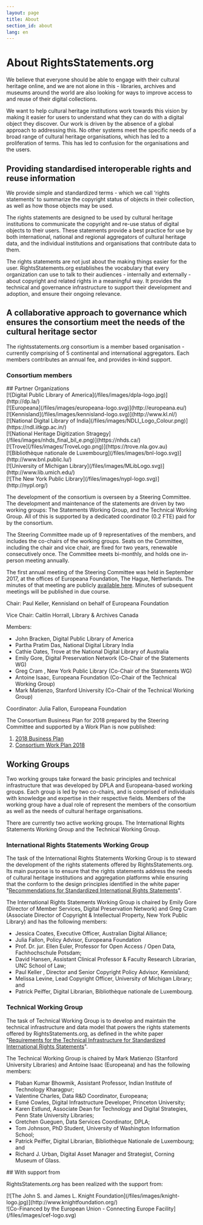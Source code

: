```yaml
---
layout: page
title: About
section_id: about
lang: en
---
```


# About RightsStatements.org

We believe that everyone should be able to engage with their cultural heritage online, and we are not alone in this - libraries, archives and museums around the world are also looking for ways to improve access to and reuse of their digital collections.

We want to help cultural heritage institutions work towards this vision by making it easier for users to understand what they can do with a digital object they discover.  Our work is driven by the absence of a global approach to addressing this.  No other systems meet the specific needs of a broad range of cultural heritage organisations, which has led to a proliferation of terms. This has led to confusion for the organisations and the users.

## Providing standardised interoperable rights and reuse information

We provide simple and standardized terms - which we call ‘rights statements’  to summarize the copyright status of objects in their collection, as well as how those objects may be used. 

The rights statements are designed to be used by cultural heritage institutions to communicate the copyright and re-use status of digital objects to their users. These statements provide a best practice for use by both  international, national and regional aggregators of cultural heritage data, and the individual institutions and organisations that contribute data to them.

The rights statements are not just about the making things easier for the user.  RightsStatements.org establishes the vocabulary that every organization can use to talk to their audiences - internally and externally - about copyright and related rights in a meaningful way. It provides the technical and governance infrastructure to support their development and adoption, and ensure their on­going relevance.

## A collaborative approach to governance which ensures the consortium meet the needs of the cultural heritage sector

The rightsstatements.org consortium is a member based organisation - currently comprising of 5 continental and international aggregators.  Each members contributes an annual fee, and provides in-kind support.

### Consortium members

<div class="box">
## Partner Organizations

<div class="row centered-text">
<div class="medium-4 columns logo">
[![Digital Public Library of America](/files/images/dpla-logo.jpg)](http://dp.la/)
</div>
<div class="medium-4 columns logo">
[![Europeana](/files/images/europeana-logo.svg)](http://europeana.eu/)
</div>
<div class="medium-4 columns logo">
[![Kennisland](/files/images/kennisland-logo.svg)](http://www.kl.nl/)
</div>
</div>
<div class="row centered-text">
<div class="medium-4 columns logo">
[![National Digital Library of India](/files/images/NDLI_Logo_Colour.png)](https://ndl.iitkgp.ac.in/)
</div>
<div class="medium-4 columns logo">
[![National Heritage Digitization Stragegy](/files/images/nhds_final_bil_e.png)](https://nhds.ca/)
</div>
<div class="medium-4 columns logo">
[![Trove](/files/images/TroveLogo.png)](https://trove.nla.gov.au)
</div>
</div>
<div class="row centered-text">
<div class="medium-4 columns logo">
[![Bibliothèque nationale de Luxembourg](/files/images/bnl-logo.svg)](http://www.bnl.public.lu/)
</div>
<div class="medium-4 columns logo">
[![University of Michigan Library](/files/images/MLibLogo.svg)](http://www.lib.umich.edu/)
</div>
<div class="medium-4 columns logo">
[![The New York Public Library](/files/images/nypl-logo.svg)](http://nypl.org/)
</div>
</div>
</div>

The development of the consortium is overseen by a Steering Committee.  The development and maintenance of the statements are driven by two working groups:  The Statements Working Group, and the Technical Working Group.  All of this is supported by a dedicated coordinator (0.2 FTE) paid for by the consortium.

The Steering Committee made up of 9 representatives of the members, and includes the co-chairs of the working groups.  Seats on the Committee, including the chair and vice chair, are fixed for two years, renewable consecutively once.  The Committee meets bi-monthly, and holds one in-person meeting annually.

The first annual meeting of the Steering Committee was held in September 2017, at the offices of Europeana Foundation, The Hague, Netherlands. The minutes of that meeting are publicly [available here](https://docs.google.com/document/d/1FHgxm9YF4ZWBtcDRjfBvcm8SG984cS1bVhPLpmTXQ28/). Minutes of subsequent meetings will be published in due course.

Chair: Paul Keller, Kennisland on behalf of Europeana Foundation

Vice Chair: Caitlin Horrall, Library & Archives Canada

Members:
* John Bracken, Digital Public Library of America
* Partha Pratim Das, National Digital Library India
* Cathie Oates, Trove at the National Digital Library of Australia
* Emily Gore, Digital Preservation Network (Co-Chair of the Statements WG)
* Greg Cram , New York Public Library (Co-Chair of the Statements WG)
* Antoine Isaac, Europeana Foundation (Co-Chair of the Technical Working Group)
* Mark Matienzo, Stanford University (Co-Chair of the Technical Working Group)

Coordinator:  Julia Fallon, Europeana Foundation

The Consortium Business Plan for 2018 prepared by the Steering Committee and supported by a Work Plan is now published:

1. [2018 Business Plan](http://bit.ly/2oZQe4m)
2. [Consortium Work Plan 2018](http://bit.ly/2DiEbTS)

## Working Groups

Two working groups take forward the basic principles and  technical infrastructure that was  developed by DPLA and Europeana-based working groups.  Each group is led by two co-chairs, and is comprised of individuals with  knowledge and expertise in their respective fields.  Members of the working group have a dual role of represent the members of the consortium as well as the needs of cultural heritage organisations.  

There are currently two active working groups. The International Rights Statements Working Group and the Technical Working Group.

### International Rights Statements Working Group

The task of the International Rights Statements Working Group is to steward the development of the rights statements offered by RightsStatements.org. Its main purpose is to ensure that the rights statements address the needs of cultural heritage institutions and aggregation platforms while ensuring that the conform to the design principles identified in the white paper "[Recommendations for Standardized International Rights Statements](/en/documentation/rights-statements-white-paper/)".

The International Rights Statements Working Group is chaired by Emily Gore (Director of Member Services, Digital Preservation Network) and Greg Cram (Associate Director of Copyright & Intellectual Property, New York Public Library) and has the following members:
* Jessica Coates, Executive Officer, Australian Digital Alliance;
* Julia Fallon, Policy Advisor, Europeana Foundation
* Prof. Dr. jur. Ellen Euler, Professor for Open Access / Open Data, Fachhochschule Potsdam;
* David Hansen, Assistant Clinical Professor & Faculty Research Librarian, UNC School of Law;
* Paul Keller , Director and Senior Copyright Policy Advisor, Kennisland;
* Melissa Levine, Lead Copyright Officer, University of Michigan Library; and
* Patrick Peiffer, Digital Librarian, Bibliothèque nationale de Luxembourg.

### Technical Working Group

The task of Technical Working Group is to develop and maintain the technical infrastructure and data model that powers the rights statements offered by RightsStatements.org, as defined in the white paper "[Requirements for the Technical Infrastructure for Standardized International Rights Statements](/en/documentation/technical-white-paper/)".

The Technical Working Group is chaired by Mark Matienzo (Stanford University Libraries) and Antoine Isaac (Europeana) and has the following members: 
* Plaban Kumar Bhowmik, Assistant Professor, Indian Institute of Technology Kharagpur;
* Valentine Charles, Data R&D Coordinator, Europeana; 
* Esmé Cowles, Digital Infrastructure Developer, Princeton University; 
* Karen Estlund, Associate Dean for Technology and Digital Strategies, Penn State University Libraries; 
* Gretchen Gueguen, Data Services Coordinator, DPLA;
* Tom Johnson, PhD Student, University of Washington Information School; 
* Patrick Peiffer, Digital Librarian, Bibliothèque Nationale de Luxembourg; and
* Richard J. Urban, Digital Asset Manager and Strategist, Corning Museum of Glass. 


<div class="box">
## With support from

RightsStatements.org has been realized with the support from:

<div class="row">
<div class="medium-4 columns">
[![The John S. and James L. Knight Foundation](/files/images/knight-logo.jpg)](http://www.knightfoundation.org/)
</div>
<div class="medium-4 columns">
![Co-Financed by the European Union - Connecting Europe Facility](/files/images/cef-logo.svg)
</div>
</div>
